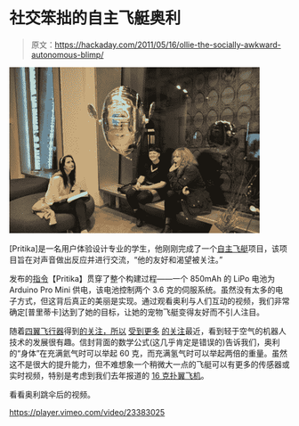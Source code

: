 # 社交笨拙的自主飞艇奥利

> 原文：<https://hackaday.com/2011/05/16/ollie-the-socially-awkward-autonomous-blimp/>

![](img/a3a4c8c21fe506ce9cba962ccf1f6fc5.png "ollie4")

[Pritika]是一名用户体验设计专业的学生，他刚刚完成了一个[自主飞艇](http://meandollie.com/)项目，该项目旨在对声音做出反应并进行交流，“他的友好和渴望被关注。”

发布的[指令](http://www.instructables.com/id/Ollie-a-DIY-autonomous-robotic-blimp/)【Pritika】贯穿了整个构建过程——一个 850mAh 的 LiPo 电池为 Arduino Pro Mini 供电，该电池控制两个 3.6 克的伺服系统。虽然没有太多的电子方式，但这背后真正的美丽是实现。通过观看奥利与人们互动的视频，我们非常确定[普里蒂卡]达到了她的目标，让她的宠物飞艇变得友好而不引人注目。

随着[四翼飞行器](http://hackaday.com/2011/04/29/mini-quadrocopter-is-crazy-awesome/)得到[的关注，所以](http://hackaday.com/2010/09/30/wooden-quadcopter-body/) [受到更多](http://hackaday.com/2008/12/07/25c3-hardware-workshops/) [的关注](http://hackaday.com/2011/05/10/human-powered-quadcopter-flies-live-tomorrow/)最近，看到轻于空气的机器人技术的发展很有趣。信封背面的数学公式(这几乎肯定是错误的)告诉我们，奥利的“身体”在充满氦气时可以举起 60 克，而充满氢气时可以举起两倍的重量。虽然这不是很大的提升能力，但不难想象一个稍微大一点的飞艇可以有更多的传感器或实时视频，特别是考虑到我们去年报道的 [16 克扑翼飞机](http://hackaday.com/2010/07/13/delfly2-and-delfly-micro/)。

看看奥利跳伞后的视频。

<https://player.vimeo.com/video/23383025>

</div> </body> </html>